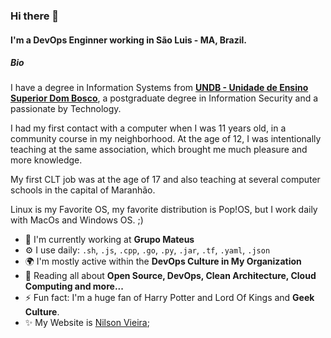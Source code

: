 ### Hi there 👋

#### I'm a DevOps Enginner working in São Luis - MA, Brazil.

##### Bio

I have a degree in Information Systems from <a href="www.undb.edu.br"><b>UNDB - Unidade de Ensino Superior Dom Bosco</b></a>, a postgraduate degree in Information Security and a passionate by Technology.
 
I had my first contact with a computer when I was 11 years old, in a community course in my neighborhood. At the age of 12, I was intentionally teaching at the same association, which brought me much pleasure and more knowledge.

My first CLT job was at the age of 17 and also teaching at several computer schools in the capital of Maranhão.

Linux is my Favorite OS, my favorite distribution is Pop!OS, but I work daily with MacOs and Windows OS. ;)


- 🏢 I'm currently working at **Grupo Mateus**
- ⚙️ I use daily: `.sh`, `.js`, `.cpp`, `.go`, `.py`, `.jar`, `.tf`, `.yaml`, `.json`
- 🌍 I'm mostly active within the **DevOps Culture in My Organization**
- 🌱 Reading all about **Open Source, DevOps, Clean Architecture, Cloud Computing and more...**
- ⚡️ Fun fact: I'm a huge fan of Harry Potter and Lord Of Kings and **Geek Culture**.
- ✨ My Website is [Nilson Vieira](https://nilsonvieira.com.br);
